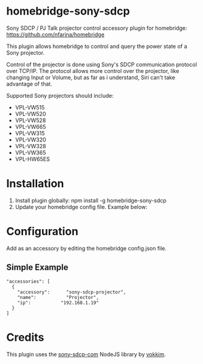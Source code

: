 # homebridge-sony-sdcp
Sony SDCP / PJ Talk projector control accessory plugin for homebridge: https://github.com/nfarina/homebridge

This plugin allows homebridge to control and query the power state of a Sony projector.

Control of the projector is done using Sony's SDCP communication protocol over TCP/IP.
The protocol allows more control over the projector, like changing Input or Volume, but as
  far as i understand, Siri can't take advantage of that.

Supported Sony projectors should include:
* VPL-VW515
* VPL-VW520
* VPL-VW528
* VPL-VW665
* VPL-VW315
* VPL-VW320
* VPL-VW328
* VPL-VW365
* VPL-HW65ES

# Installation

1. Install plugin globally: npm install -g homebridge-sony-sdcp
3. Update your homebridge config file.  Example below:

# Configuration

Add as an accessory by editing the homebridge config.json file.

## Simple Example

```
"accessories": [
  {
    "accessory":      "sony-sdcp-projector",
    "name":           "Projector",
    "ip":           "192.168.1.19"
  }
]
```

# Credits
This plugin uses the [sony-sdcp-com](https://github.com/vokkim/sony-sdcp-com) NodeJS library by [vokkim](https://github.com/vokkim).
